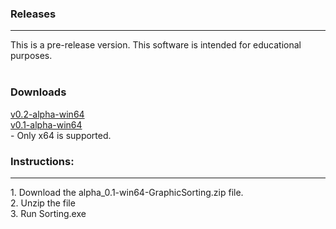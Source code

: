 <h3>Releases</h3><hr>
This is a pre-release version. This software is intended for educational purposes.
<br><br>

<h3>Downloads</h3>
<a href="https://github.com/dferndz/Sorting/releases/download/v0.2-alpha/alpha_0.2-win64-GraphicSorting.zip">v0.2-alpha-win64</a><br>
<a href="https://github.com/dferndz/Sorting/releases/download/v0.1-alpha/alpha_0.1-win64-GraphicSorting.zip">v0.1-alpha-win64</a><br>
 - Only x64 is supported.
<h3>Instructions:</h3>
<hr>
1. Download the alpha_0.1-win64-GraphicSorting.zip file. <br>
2. Unzip the file<br>
3. Run Sorting.exe<br>
